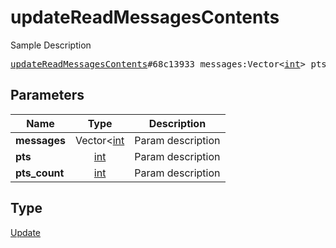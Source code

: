 # updateReadMessagesContents

Sample Description

<pre>
<a href="../constructor/updateReadMessagesContents.md">updateReadMessagesContents</a>#68c13933 messages:Vector&lt;<a href="../type/int.md">int</a>&gt; pts:<a href="../type/int.md">int</a> pts_count:<a href="../type/int.md">int</a> = <a href="../type/Update.md">Update</a>;
</pre>

## Parameters

| Name | Type | Description |
|------|:----:|-------------|
| **messages** | Vector<[int](../type/int.md) | Param description |
| **pts** | [int](../type/int.md) | Param description |
| **pts_count** | [int](../type/int.md) | Param description |

## Type

[Update](../type/Update.md)
